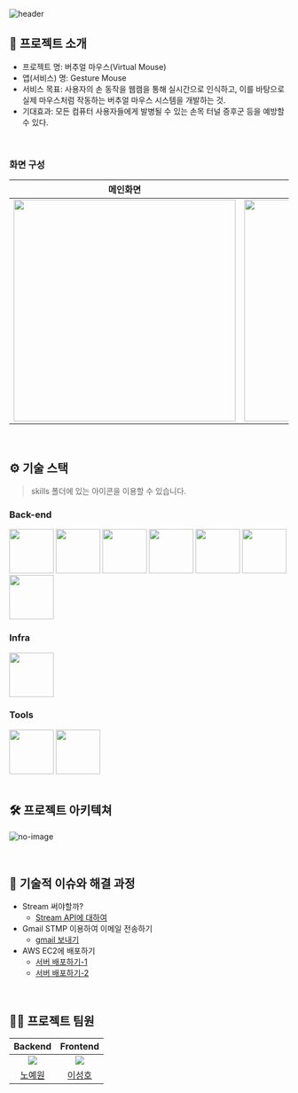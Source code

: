 ![header](https://capsule-render.vercel.app/api?type=waving&height=300&color=0:667eea,100:a82da8&text=Gesture%20Mouse&textBg=false&fontColor=f8f9fa&animation=fadeIn&fontSize=70)

## 📝 프로젝트 소개

- 프로젝트 명: 버추얼 마우스(Virtual Mouse)
- 앱(서비스) 명: Gesture Mouse
- 서비스 목표: 사용자의 손 동작을 웹캠을 통해 실시간으로 인식하고, 이를 바탕으로 실제 마우스처럼 작동하는 버추얼 마우스 시스템을 개발하는 것.
- 기대효과: 모든 컴퓨터 사용자들에게 발병될 수 있는 손목 터널 증후군 등을 예방할 수 있다.

<br />

### 화면 구성
|                                                   메인화면                                                   |                                                   설정화면                                                   | 로그화면 | GitHub 사이드 메뉴 동작 |
|:--------------------------------------------------------------------------------------------------------:|:--------------------------------------------------------------------------------------------------------:|:----:|:---:|
| <img src="https://github.com/user-attachments/assets/099dd0c3-3e39-40aa-bab8-34de5b0f26fc" width="400"/> | <img src="https://github.com/user-attachments/assets/2acd312b-8159-43d6-a5c2-52d7ea88209c" width="400"/> | <img src="https://github.com/user-attachments/assets/2a3a7a88-d114-48eb-9a63-d1877cbc5587" width="400"/> | <img src="https://github.com/user-attachments/assets/774b66ff-d574-453f-8ac1-8ce11664965d" width="400"/> |

<br />

## ⚙ 기술 스택
> skills 폴더에 있는 아이콘을 이용할 수 있습니다.
### Back-end
<div>
<img src="https://github.com/yewon-Noh/readme-template/blob/main/skills/Java.png?raw=true" width="80">
<img src="https://github.com/yewon-Noh/readme-template/blob/main/skills/SpringBoot.png?raw=true" width="80">
<img src="https://github.com/yewon-Noh/readme-template/blob/main/skills/SpringSecurity.png?raw=true" width="80">
<img src="https://github.com/yewon-Noh/readme-template/blob/main/skills/SpringDataJPA.png?raw=true" width="80">
<img src="https://github.com/yewon-Noh/readme-template/blob/main/skills/Mysql.png?raw=true" width="80">
<img src="https://github.com/yewon-Noh/readme-template/blob/main/skills/Ajax.png?raw=true" width="80">
<img src="https://github.com/yewon-Noh/readme-template/blob/main/skills/Thymeleaf.png?raw=true" width="80">
</div>

### Infra
<div>
<img src="https://github.com/yewon-Noh/readme-template/blob/main/skills/AWSEC2.png?raw=true" width="80">
</div>

### Tools
<div>
<img src="https://github.com/yewon-Noh/readme-template/blob/main/skills/Github.png?raw=true" width="80">
<img src="https://github.com/yewon-Noh/readme-template/blob/main/skills/Notion.png?raw=true" width="80">
</div>

<br />

## 🛠️ 프로젝트 아키텍쳐
![no-image](https://user-images.githubusercontent.com/80824750/208294567-738dd273-e137-4bbf-8307-aff64258fe03.png)



<br />

## 🤔 기술적 이슈와 해결 과정
- Stream 써야할까?
    - [Stream API에 대하여](https://velog.io/@yewo2nn16/Java-Stream-API)
- Gmail STMP 이용하여 이메일 전송하기
    - [gmail 보내기](https://velog.io/@yewo2nn16/Email-이메일-전송하기with-첨부파일)
- AWS EC2에 배포하기
    - [서버 배포하기-1](https://velog.io/@yewo2nn16/SpringBoot-서버-배포)
    - [서버 배포하기-2](https://velog.io/@yewo2nn16/SpringBoot-서버-배포-인텔리제이에서-jar-파일-빌드해서-배포하기)


<br />

## 💁‍♂️ 프로젝트 팀원
|Backend|Frontend|
|:---:|:---:|
| ![](https://github.com/yewon-Noh.png?size=120) | ![](https://github.com/SeongHo-C.png?size=120) |
|[노예원](https://github.com/yewon-Noh)|[이성호](https://github.com/SeongHo-C)|
